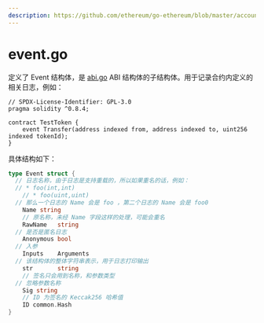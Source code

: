 ```yaml
---
description: https://github.com/ethereum/go-ethereum/blob/master/accounts/abi/event.go
---
```


# event.go

定义了 Event 结构体，是 [abi.go](abi.go.md) ABI 结构体的子结构体。用于记录合约内定义的相关日志，例如：

```solidity
// SPDX-License-Identifier: GPL-3.0
pragma solidity ^0.8.4;

contract TestToken {
    event Transfer(address indexed from, address indexed to, uint256 indexed tokenId);
}
```

具体结构如下：

```go
type Event struct {
  // 日志名称，由于日志是支持重载的，所以如果重名的话，例如：
  // * foo(int,int)
	// * foo(uint,uint)
  // 那么一个日志的 Name 会是 foo ，第二个日志的 Name 会是 foo0
	Name string
	// 原名称，未经 Name 字段这样的处理，可能会重名
	RawName   string
  // 是否是匿名日志
	Anonymous bool
  // 入参
	Inputs    Arguments
  // 该结构体的整体字符串表示，用于日志打印输出
	str       string
	// 签名只会用到名称，和参数类型
  // 忽略参数名称
	Sig string
	// ID 为签名的 Keccak256 哈希值
	ID common.Hash
}
```
